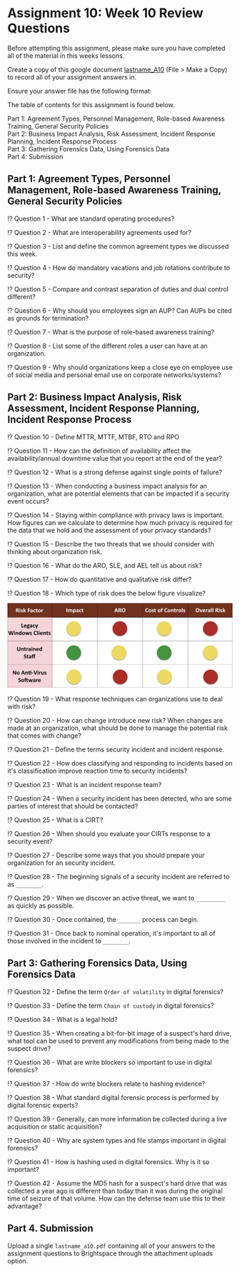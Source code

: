# Assignment 10: Week 10 Review Questions

Before attempting this assignment, please make sure you have completed all of the material in this weeks lessons.

Create a copy of this google document [lastname_A10](https://docs.google.com/document/d/1ieBkCXlGcuLM-0ZKB2f35SJrqaiXZ-kHYWHflwj0PEc/edit?usp=sharing) (File > Make a Copy) to record all of your assignment answers in.

Ensure your answer file has the following format:

The table of contents for this assignment is found below.

Part 1: Agreement Types, Personnel Management, Role-based Awareness Training, General Security Policies <br>
Part 2: Business Impact Analysis, Risk Assessment, Incident Response Planning, Incident Response Process <br>
Part 3: Gathering Forensics Data, Using Forensics Data <br>
Part 4: Submission <br>

## Part 1: Agreement Types, Personnel Management, Role-based Awareness Training, General Security Policies 

:interrobang: Question 1 - What are standard operating procedures? <br>

:interrobang: Question 2 - What are interoperability agreements used for?<br>

:interrobang: Question 3 - List and define the common agreement types we discussed this week. <br>

:interrobang: Question 4 - How do mandatory vacations and job rotations contribute to security? <br>

:interrobang: Question 5 - Compare and contrast separation of duties and dual control different? <br>

:interrobang: Question 6 - Why should you employees sign an AUP? Can AUPs be cited as grounds for termination? <br>

:interrobang: Question 7 - What is the purpose of role-based awareness training? <br>

:interrobang: Question 8 - List some of the different roles a user can have at an organization. <br>

:interrobang: Question 9 - Why should organizations keep a close eye on employee use of social media and personal email use on corporate networks/systems? <br>

## Part 2: Business Impact Analysis, Risk Assessment, Incident Response Planning, Incident Response Process

:interrobang: Question 10 - Define MTTR, MTTF, MTBF, RTO and RPO <br>

:interrobang: Question 11 -  How can the definition of availability affect the availability/annual downtime value that you report at the end of the year? <br>

:interrobang: Question 12 - What is a strong defense against single points of failure? <br>

:interrobang: Question 13 -  When conducting a business impact analysis for an organization, what are potential elements that can be impacted if a security event occurs? <br>

:interrobang: Question 14 - Staying within compliance with privacy laws is important. How figures can we calculate to determine how much privacy is required for the data that we hold and the assessment of your privacy standards? <br>

:interrobang: Question 15 -  Describe the two threats that we should consider with thinking about organization risk. <br>

:interrobang: Question 16 - What do the ARO, SLE, and AEL tell us about risk? <br>

:interrobang: Question 17 - How do quantitative and qualitative risk differ? <br>

:interrobang: Question 18 -  Which type of risk does the below figure visualize? <br>

<img src="images/fig1.png" width=600px>

:interrobang: Question 19 - What response techniques can organizations use to deal with risk? <br>

:interrobang: Question 20 - How can change introduce new risk? When changes are made at an organization, what should be done to manage the potential risk that comes with change? <br>

:interrobang: Question 21 - Define the terms security incident and incident response. <br>

:interrobang: Question 22 - How does classifying and responding to incidents based on it's classification improve reaction time to security incidents?  <br>

:interrobang: Question 23 - What is an incident response team? <br>

:interrobang: Question 24 - When a security incident has been detected, who are some parties of interest that should be contacted?  <br>

:interrobang: Question 25 - What is a CIRT? <br>

:interrobang: Question 26 - When should you evaluate your CIRTs response to a security event? <br>

:interrobang: Question 27 - Describe some ways that you should prepare your organization for an security incident.
<br>

:interrobang: Question 28 - The beginning signals of a security incident are referred to as `________`. <br>

:interrobang: Question 29 - When we discover an active threat, we want to `_________` as quickly as possible. <br>

:interrobang: Question 30 - Once contained, the `_______` process can begin. <br>

:interrobang: Question 31 - Once back to nominal operation, it's important to all of those involved in the incident to `________`. <br>

## Part 3: Gathering Forensics Data, Using Forensics Data

:interrobang: Question 32 - Define the term `Order of volatility` in digital forensics? <br>

:interrobang: Question 33 - Define the term `Chain of custody` in digital forensics? <br>

:interrobang: Question 34 - What is a legal hold? <br>

:interrobang: Question 35 - When creating a bit-for-bit image of a suspect's hard drive, what tool can be used to prevent any modifications from being made to the suspect drive?  <br>

:interrobang: Question 36 - What are write blockers so important to use in digital forensics? <br>

:interrobang: Question 37 - How do write blockers relate to hashing evidence? <br>

:interrobang: Question 38 - What standard digital forensic process is performed by digital forensic experts? <br>

:interrobang: Question 39 - Generally, can more information be collected during a live acquisition or static acquisition? <br>

:interrobang: Question 40 -  Why are system types and file stamps important in digital forensics?  <br>

:interrobang: Question 41 -  How is hashing used in digital forensics. Why is it so important?  <br>

:interrobang: Question 42 -  Assume the MD5 hash for a suspect's hard drive that was collected a year ago is different than today than it was during the original time of seizure of that volume. How can the defense team use this to their advantage?  <br>

## Part 4. Submission

Upload a single `lastname_a10.pdf` containing all of your answers to the assignment questions to Brightspace through the attachment uploads option.

